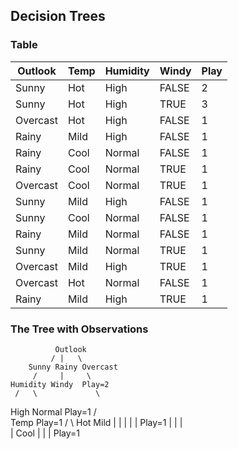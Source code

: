 ## Decision Trees

### Table

| Outlook   | Temp  | Humidity | Windy  | Play |
|-----------|-------|----------|--------|------|
| Sunny     | Hot   | High     | FALSE  | 2    |
| Sunny     | Hot   | High     | TRUE   | 3    |
| Overcast  | Hot   | High     | FALSE  | 1    |
| Rainy     | Mild  | High     | FALSE  | 1    |
| Rainy     | Cool  | Normal   | FALSE  | 1    |
| Rainy     | Cool  | Normal   | TRUE   | 1    |
| Overcast  | Cool  | Normal   | TRUE   | 1    |
| Sunny     | Mild  | High     | FALSE  | 1    |
| Sunny     | Cool  | Normal   | FALSE  | 1    |
| Rainy     | Mild  | Normal   | FALSE  | 1    |
| Sunny     | Mild  | Normal   | TRUE   | 1    |
| Overcast  | Mild  | High     | TRUE   | 1    |
| Overcast  | Hot   | Normal   | FALSE  | 1    |
| Rainy     | Mild  | High     | TRUE   | 1    |


### The Tree with Observations

              Outlook
             / |   \
        Sunny Rainy Overcast
         /     |     \
    Humidity Windy  Play=2
     /   \             \
   High Normal       Play=1
    /      \
  Temp     Play=1
  /  \ 
 Hot Mild
  |   |
  |   | 
  |  Play=1
  |
  |
  |  
  |
 Cool 
  |
  |
  |
Play=1




